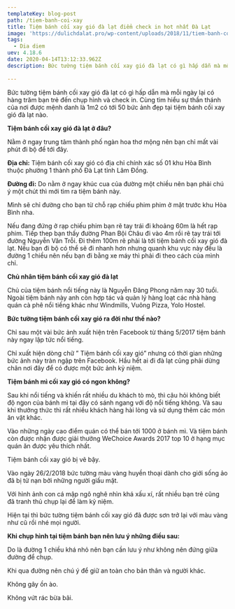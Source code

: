 ```yaml
---
templateKey: blog-post
path: /tiem-banh-coi-xay
title: Tiệm bánh cối xay gió đà lạt điểm check in hot nhất Đà Lạt
image: 'https://dulichdalat.pro/wp-content/uploads/2018/11/tiem-banh-coi-xay-gio-da-lat-o-dau.jpg' 
tags:
  - Dia diem
uev: 4.18.6
date: 2020-04-14T13:12:33.962Z
description: Bức tường tiệm bánh cối xay gió đà lạt có gì hấp dẫn mà mỗi ngày lại có hàng trăm bạn trẻ đến chụp hình và check in.
 
---
```


Bức tường tiệm bánh cối xay gió đà lạt có gì hấp dẫn mà mỗi ngày lại có hàng trăm bạn trẻ đến chụp hình và check in. Cùng tìm hiểu sự thần thánh của nơi được mệnh danh là 1m2 có tới 50 bức ảnh đẹp tại tiệm bánh cối xay gió đà lạt nào.

**Tiệm bánh cối xay gió đà lạt ở đâu?**

Nằm ở ngay trung tâm thành phố ngàn hoa thơ mộng nên bạn chỉ mất vài phút đi bộ để tới đây.

**Địa chỉ:**
Tiệm bánh cối xay gió có địa chỉ chính xác số 01 khu Hòa Bình thuộc phường 1 thành phố Đà Lạt tỉnh Lâm Đồng.


**Đường đi:**
Do nằm ở ngay khúc cua của đường một chiều nên bạn phải chú ý một chút thì mới tìm ra tiệm bánh này.

Mình sẽ chỉ đường cho bạn từ chỗ rạp chiếu phim phim ở mặt trước khu Hòa Bình nha.

Nếu đang đứng ở rạp chiếu phim bạn rẽ tay trái đi khoảng 60m là hết rạp phim.
Tiếp thep bạn thấy đường Phan Bội Châu đi vào 4m rồi rẽ tay trái tới đường Nguyễn Văn Trỗi.
Đi thêm 100m rẽ phải là tới tiệm bánh cối xay gió đà lạt.
Nếu bạn đi bộ có thể sẽ đi nhanh hơn nhưng quanh khu vực này đều là đường 1 chiều nên nếu bạn đi bằng xe máy thì phải đi theo cách của mình chỉ.


**Chủ nhân tiệm bánh cối xay gió đà lạt**

Chủ của tiệm bánh nổi tiếng này là Nguyễn Đăng Phong năm nay 30 tuổi. Ngoài tiệm bánh này anh còn hợp tác và quản lý hàng loạt các nhà hàng quán cà phê nổi tiếng khác như Windmills, Vuông Pizza, Yolo Hostel.


**Bức tường tiệm bánh cối xay gió ra đời như thế nào?**

Chỉ sau một vài bức ảnh xuất hiện trên Facebook từ tháng 5/2017 tiệm bánh này ngay lập tức nổi tiếng.

Chỉ xuất hiện dòng chữ ” Tiệm bánh cối xay gió” nhưng có thời gian những bức ảnh này tràn ngập trên Facebook. Hầu hết ai đi đà lạt cũng phải dừng chân nơi đây để có được một bức ảnh kỷ niệm.


**Tiệm bánh mì cối xay gió có ngon không?**

Sau khi nổi tiếng và khiến rất nhiều du khách tò mò, thì câu hỏi không biết độ ngon của bánh mì tại đây có sánh ngang với độ nổi tiếng không. Và sau khi thưởng thức thì rất nhiều khách hàng hài lòng và sử dụng thêm các món ăn vặt khác.

Vào những ngày cao điểm quán có thể bán tới 1000 ở bánh mì. Và tiệm bánh còn được nhận được giải thưởng WeChoice Awards 2017 top 10 ở hạng mục quán ăn được yêu thích nhất.

Tiệm bánh cối xay gió bị vẽ bậy.

Vào ngày 26/2/2018 bức tường màu vàng huyền thoại dành cho giới sống ảo đã bị tử nạn bởi những người giấu mặt.

Với hình ảnh con cá mập ngô nghê nhìn khá xấu xí, rất nhiều bạn trẻ cũng đã tranh thủ chụp lại để làm kỷ niệm.

Hiện tại thì bức tường tiệm bánh cối xay gió đã được sơn trở lại với màu vàng như cũ rồi nhé mọi người.


**Khi chụp hình tại tiệm bánh bạn nên lưu ý những điều sau:**

Do là đường 1 chiều khá nhỏ nên bạn cần lưu ý như không nên đứng giữa đường để chụp.

Khi qua đường nên chú ý để giữ an toàn cho bản thân và người khác.

Không gây ồn ào.

Không vứt rác bừa bãi.